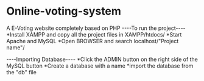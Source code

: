 # Online-voting-system
A E-Voting website completely based on PHP
----To run the project----
*Install XAMPP and copy all the project files in XAMPP/htdocs/
*Start Apache and MySQL
*Open BROWSER and search localhost/"Project name"/

----Importing Database----
*Click the ADMIN button on the right side of the MySQL button
*Create a database with a name
*import the database from the "db" file

